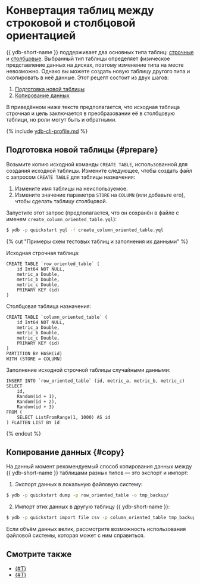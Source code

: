 # Конвертация таблиц между строковой и столбцовой ориентацией

{{ ydb-short-name }} поддерживает два основных типа таблиц: [строчные](../../concepts/datamodel/table.md#row-oriented-tables) и [столбцовые](../../concepts/datamodel/table.md#column-oriented-tables). Выбранный тип таблицы определяет физическое представление данных на дисках, поэтому изменение типа на месте невозможно. Однако вы можете создать новую таблицу другого типа и скопировать в неё данные. Этот рецепт состоит из двух шагов:

1. [Подготовка новой таблицы](#prepare)
2. [Копирование данных](#copy)

В приведённом ниже тексте предполагается, что исходная таблица строчная и цель заключается в преобразовании её в столбцовую таблици, но роли могут быть и обратными.

{% include [ydb-cli-profile.md](../../_includes/ydb-cli-profile.md) %}

## Подготовка новой таблицы {#prepare}

Возьмите копию исходной команды `CREATE TABLE`, использованной для создания исходной таблицы. Измените следующее, чтобы создать файл с запросом `CREATE TABLE` для таблицы назначения:

1. Измените имя таблицы на неиспользуемое.
2. Измените значение параметра `STORE` на `COLUMN` (или добавьте его), чтобы сделать таблицу столбцовой.

Запустите этот запрос (предполагается, что он сохранён в файле с именем `create_column_oriented_table.yql`):

```bash
$ ydb -p quickstart yql -f create_column_oriented_table.yql
```

{% cut "Примеры схем тестовых таблиц и заполнения их данными" %}

Исходная строчная таблица:

```yql
CREATE TABLE `row_oriented_table` (
    id Int64 NOT NULL,
    metric_a Double,
    metric_b Double,
    metric_c Double,
    PRIMARY KEY (id)
)
```

Столбцовая таблица назначения:

```yql
CREATE TABLE `column_oriented_table` (
    id Int64 NOT NULL,
    metric_a Double,
    metric_b Double,
    metric_c Double,
    PRIMARY KEY (id)
)
PARTITION BY HASH(id)
WITH (STORE = COLUMN)
```

Заполнение исходной строчной таблицы случайными данными:

```yql
INSERT INTO `row_oriented_table` (id, metric_a, metric_b, metric_c)
SELECT
    id,
    Random(id + 1),
    Random(id + 2),
    Random(id + 3)
FROM (
    SELECT ListFromRange(1, 1000) AS id
) FLATTEN LIST BY id
```

{% endcut %}

## Копирование данных {#copy}

На данный момент рекомендуемый способ копирования данных между {{ ydb-short-name }} таблицами разных типов  — это экспорт и импорт:

1. Экспорт данных в локальную файловую систему:

```bash
$ ydb -p quickstart dump -p row_oriented_table -o tmp_backup/
```

2. Импорт этих данных в другую таблицу {{ ydb-short-name }}:

```bash
$ ydb -p quickstart import file csv -p column_oriented_table tmp_backup/row_oriented_table/*.csv
```

Если объём данных велик, рассмотрите возможность использования файловой системы, которая может с ним справиться.

## Смотрите также

* [{#T}](../../reference/ydb-cli/index.md)
* [{#T}](../../dev/index.md)
